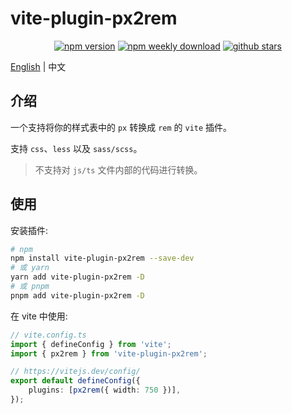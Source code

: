 # vite-plugin-px2rem

<div align="center">

[![npm version](https://badgen.net/npm/v/vite-plugin-px2rem)](https://www.npmjs.com/package/vite-plugin-px2rem)
[![npm weekly download](https://badgen.net/npm/dw/vite-plugin-px2rem)](https://www.npmjs.com/package/vite-plugin-px2rem)
[![github stars](https://badgen.net/github/stars/ch1ny/vite-plugin-px2rem)](https://github.com/ch1ny/vite-plugin-px2rem/stargazers)

</div>

[English](./README.md) | 中文

## 介绍

一个支持将你的样式表中的 `px` 转换成 `rem` 的 `vite` 插件。

支持 `css`、`less` 以及 `sass/scss`。

> 不支持对 `js/ts` 文件内部的代码进行转换。

## 使用

安装插件:

```bash
# npm
npm install vite-plugin-px2rem --save-dev
# 或 yarn
yarn add vite-plugin-px2rem -D
# 或 pnpm
pnpm add vite-plugin-px2rem -D
```

在 vite 中使用:
```typescript
// vite.config.ts
import { defineConfig } from 'vite';
import { px2rem } from 'vite-plugin-px2rem';

// https://vitejs.dev/config/
export default defineConfig({
	plugins: [px2rem({ width: 750 })],
});
```
